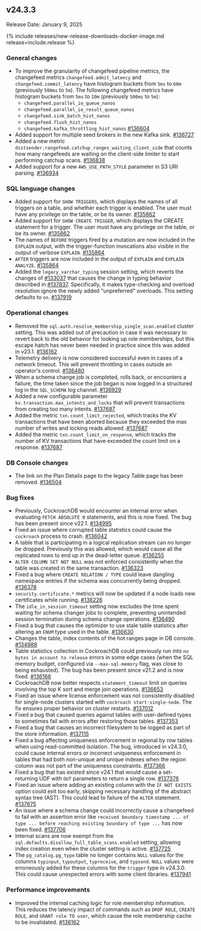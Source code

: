 ## v24.3.3

Release Date: January 9, 2025

{% include releases/new-release-downloads-docker-image.md release=include.release %}

<h3 id="v24-3-3-general-changes">General changes</h3>

- To improve the granularity of changefeed pipeline metrics, the changefeed metrics `changefeed.admit_latency` and `changefeed.commit_latency` have histogram buckets from `5ms` to `60m` (previously `500ms` to `5m`). The following changefeed metrics have histogram buckets from `5ms` to `10m` (previously `500ms` to `5m`): 
    - `changefeed.parallel_io_queue_nanos`
    - `changefeed.parallel_io_result_queue_nanos`
    - `changefeed.sink_batch_hist_nanos`
    - `changefeed.flush_hist_nanos`
    - `changefeed.kafka_throttling_hist_nanos` [#136604][#136604]
- Added support for multiple seed brokers in the new Kafka sink. [#136727][#136727]
- Added a new metric `distsender.rangefeed.catchup_ranges_waiting_client_side` that counts how many rangefeeds are waiting on the client-side limiter to start performing catchup scans. [#136838][#136838]
- Added support for a new `AWS_USE_PATH_STYLE` parameter in S3 URI parsing. [#136934][#136934]

<h3 id="v24-3-3-sql-language-changes">SQL language changes</h3>

- Added support for `SHOW TRIGGERS`, which displays the names of all triggers on a table, and whether each trigger is enabled. The user must have any privilege on the table, or be its owner. [#135862][#135862]
- Added support for `SHOW CREATE TRIGGER`, which displays the CREATE statement for a trigger. The user must have any privilege on the table, or be its owner. [#135862][#135862]
- The names of `BEFORE` triggers fired by a mutation are now included in the `EXPLAIN` output, with the trigger-function invocations also visible in the output of verbose `EXPLAIN`. [#135864][#135864]
- `AFTER` triggers are now included in the output of `EXPLAIN` and `EXPLAIN ANALYZE`. [#135864][#135864]
- Added the `legacy_varchar_typing` session setting, which reverts the changes of [#133037](https://github.com/cockroachdb/cockroach/pull/133037) that causes the change in typing behavior described in [#137837](https://github.com/cockroachdb/cockroach/pull/137837). Specifically, it makes type-checking and overload resolution ignore the newly added "unpreferred" overloads. This setting defaults to `on`. [#137919][#137919]

<h3 id="v24-3-3-operational-changes">Operational changes</h3>

- Removed the `sql.auth.resolve_membership_single_scan.enabled` cluster setting. This was added out of precaution in case it was necessary to revert back to the old behavior for looking up role memberships, but this escape hatch has never been needed in practice since this was added in v23.1. [#136162][#136162]
- Telemetry delivery is now considered successful even in cases of a network timeout. This will prevent throttling in cases outside an operator's control. [#136480][#136480]
- When a schema change job is completed, rolls back, or encounters a failure, the time taken since the job began is now logged in a structured log in the `SQL_SCHEMA` log channel. [#136929][#136929]
- Added a new configurable parameter `kv.transaction.max_intents_and_locks` that will prevent transactions from creating too many intents. [#137687][#137687]
- Added the metric `txn.count_limit_rejected`, which tracks the KV transactions that have been aborted because they exceeded the max number of writes and locking reads allowed. [#137687][#137687]
- Added the metric `txn.count_limit_on_response`, which tracks the number of KV transactions that have exceeded the count limit on a response. [#137687][#137687]

<h3 id="v24-3-3-db-console-changes">DB Console changes</h3>

- The link on the Plan Details page to the legacy Table page has been removed. [#136504][#136504]

<h3 id="v24-3-3-bug-fixes">Bug fixes</h3>

- Previously, CockroachDB would encounter an internal error when evaluating `FETCH ABSOLUTE 0` statements, and this is now fixed. The bug has been present since v22.1. [#134995][#134995]
- Fixed an issue where corrupted table statistics could cause the `cockroach` process to crash. [#136042][#136042]
- A table that is participating in a logical replication stream can no longer be dropped. Previously this was allowed, which would cause all the replicated rows to end up in the dead-letter queue. [#136255][#136255]
- `ALTER COLUMN SET NOT NULL` was not enforced consistently when the table was created in the same transaction. [#136323][#136323]
- Fixed a bug where `CREATE RELATION / TYPE` could leave dangling namespace entries if the schema was concurrently being dropped. [#136378][#136378]
- `security.certificate.*` metrics will now be updated if a node loads new certificates while running. [#136226][#136226]
- The `idle_in_session_timeout` setting now excludes the time spent waiting for schema changer jobs to complete, preventing unintended session termination during schema change operations. [#136490][#136490]
- Fixed a bug that causes the optimizer to use stale table statistics after altering an `ENUM` type used in the table. [#136630][#136630]
- Changes the table, index contents of the hot ranges page in DB console. [#134988][#134988]
- Table statistics collection in CockroachDB could previously run into `no bytes in account to release` errors in some edge cases (when the SQL memory budget, configured via `--max-sql-memory` flag, was close to being exhausted). The bug has been present since v21.2 and is now fixed. [#136166][#136166]
- CockroachDB now better respects `statement_timeout` limit on queries involving the top K sort and merge join operations. [#136653][#136653]
- Fixed an issue where license enforcement was not consistently disabled for single-node clusters started with `cockroach start-single-node`. The fix ensures proper behavior on cluster restarts. [#137012][#137012]
- Fixed a bug that caused queries against tables with user-defined types to sometimes fail with errors after restoring those tables. [#137353][#137353]
- Fixed a bug that causes an incorrect filesystem to be logged as part of the store information. [#137115][#137115]
- Fixed a bug affecting uniqueness enforcement in regional by row tables when using read-committed isolation. The bug, introduced in v24.3.0, could cause internal errors or incorrect uniqueness enforcement in tables that had both non-unique and unique indexes when the region column was not part of the uniqueness constraints. [#137366][#137366]
- Fixed a bug that has existed since v24.1 that would cause a set-returning UDF with `OUT` parameters to return a single row. [#137376][#137376]
- Fixed an issue where adding an existing column with the `IF NOT EXISTS` option could exit too early, skipping necessary handling of the abstract syntax tree (AST). This could lead to failure of the `ALTER` statement. [#137675][#137675]
- An issue where a schema change could incorrectly cause a changefeed to fail with an assertion error like `received boundary timestamp ... of type ... before reaching existing boundary of type ...` has now been fixed. [#137706][#137706]
- Internal scans are now exempt from the `sql.defaults.disallow_full_table_scans.enabled` setting, allowing index creation even when the cluster setting is active. [#137725][#137725]
- The `pg_catalog.pg_type` table no longer contains `NULL` values for the columns `typinput`, `typoutput`, `typreceive`, and `typsend`. `NULL` values were erroneously added for these columns for the `trigger` type in v24.3.0. This could cause unexpected errors with some client libraries. [#137941][#137941]

<h3 id="v24-3-3-performance-improvements">Performance improvements</h3>

- Improved the internal caching logic for role membership information. This reduces the latency impact of commands such as `DROP ROLE`, `CREATE ROLE`, and `GRANT role TO user`, which cause the role membership cache to be invalidated. [#136162][#136162]

[#134988]: https://github.com/cockroachdb/cockroach/pull/134988
[#134995]: https://github.com/cockroachdb/cockroach/pull/134995
[#135862]: https://github.com/cockroachdb/cockroach/pull/135862
[#135864]: https://github.com/cockroachdb/cockroach/pull/135864
[#136042]: https://github.com/cockroachdb/cockroach/pull/136042
[#136162]: https://github.com/cockroachdb/cockroach/pull/136162
[#136166]: https://github.com/cockroachdb/cockroach/pull/136166
[#136226]: https://github.com/cockroachdb/cockroach/pull/136226
[#136255]: https://github.com/cockroachdb/cockroach/pull/136255
[#136323]: https://github.com/cockroachdb/cockroach/pull/136323
[#136326]: https://github.com/cockroachdb/cockroach/pull/136326
[#136378]: https://github.com/cockroachdb/cockroach/pull/136378
[#136480]: https://github.com/cockroachdb/cockroach/pull/136480
[#136490]: https://github.com/cockroachdb/cockroach/pull/136490
[#136504]: https://github.com/cockroachdb/cockroach/pull/136504
[#136604]: https://github.com/cockroachdb/cockroach/pull/136604
[#136630]: https://github.com/cockroachdb/cockroach/pull/136630
[#136653]: https://github.com/cockroachdb/cockroach/pull/136653
[#136680]: https://github.com/cockroachdb/cockroach/pull/136680
[#136727]: https://github.com/cockroachdb/cockroach/pull/136727
[#136838]: https://github.com/cockroachdb/cockroach/pull/136838
[#136929]: https://github.com/cockroachdb/cockroach/pull/136929
[#136934]: https://github.com/cockroachdb/cockroach/pull/136934
[#137012]: https://github.com/cockroachdb/cockroach/pull/137012
[#137051]: https://github.com/cockroachdb/cockroach/pull/137051
[#137115]: https://github.com/cockroachdb/cockroach/pull/137115
[#137117]: https://github.com/cockroachdb/cockroach/pull/137117
[#137353]: https://github.com/cockroachdb/cockroach/pull/137353
[#137366]: https://github.com/cockroachdb/cockroach/pull/137366
[#137376]: https://github.com/cockroachdb/cockroach/pull/137376
[#137462]: https://github.com/cockroachdb/cockroach/pull/137462
[#137528]: https://github.com/cockroachdb/cockroach/pull/137528
[#137675]: https://github.com/cockroachdb/cockroach/pull/137675
[#137687]: https://github.com/cockroachdb/cockroach/pull/137687
[#137706]: https://github.com/cockroachdb/cockroach/pull/137706
[#137725]: https://github.com/cockroachdb/cockroach/pull/137725
[#137919]: https://github.com/cockroachdb/cockroach/pull/137919
[#137941]: https://github.com/cockroachdb/cockroach/pull/137941
[10eab82e8]: https://github.com/cockroachdb/cockroach/commit/10eab82e8
[1433008fc]: https://github.com/cockroachdb/cockroach/commit/1433008fc
[3d88fefff]: https://github.com/cockroachdb/cockroach/commit/3d88fefff
[6867acb55]: https://github.com/cockroachdb/cockroach/commit/6867acb55
[738f32732]: https://github.com/cockroachdb/cockroach/commit/738f32732
[849cbad97]: https://github.com/cockroachdb/cockroach/commit/849cbad97
[8ac7ca4f3]: https://github.com/cockroachdb/cockroach/commit/8ac7ca4f3
[93078f72c]: https://github.com/cockroachdb/cockroach/commit/93078f72c
[b25f499aa]: https://github.com/cockroachdb/cockroach/commit/b25f499aa
[cd6e53cb7]: https://github.com/cockroachdb/cockroach/commit/cd6e53cb7
[db086f257]: https://github.com/cockroachdb/cockroach/commit/db086f257
